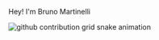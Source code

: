 Hey! I'm Bruno Martinelli


<picture align="center">
  <source media="(prefers-color-scheme: dark)" srcset="https://raw.githubusercontent.com/brumartinelli/mari4souza/output/github-contribution-grid-snake-dark.svg">
  <source media="(prefers-color-scheme: light)" srcset="https://raw.githubusercontent.com/brumartinelli/mari4souza/output/github-contribution-grid-snake-dark.svg">
  <img align="center" alt="github contribution grid snake animation" src="https://raw.githubusercontent.com/mari4souza/brumartinelli/output/github-contribution-grid-snake.svg">
</picture>


